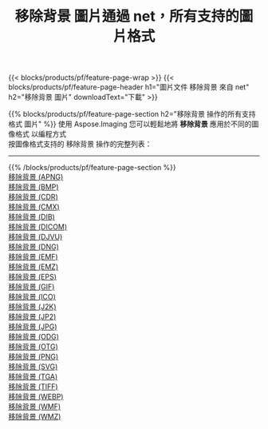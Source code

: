 ﻿---
title: 移除背景 圖片通過 net，所有支持的圖片格式 
weight: 3920
url: /zh-hant/net/remove-background 
lang: zh-hant
langdirlevel: 2
locales: zh-hans,ja,it,ru,de,es,fr,nl,id,lt,pl,pt,vi,tr,ko,zh-hant,ar,hi,th,sv,cs,uk,he
description: 使用 Aspose.Imaging 你可以輕鬆地通過 net 獲取 移除背景 圖像
---

{{< blocks/products/pf/feature-page-wrap >}}
{{< blocks/products/pf/feature-page-header h1="圖片文件 移除背景 來自 net" h2="移除背景 圖片" downloadText="下載" >}}


{{% blocks/products/pf/feature-page-section  h2="移除背景 操作的所有支持格式 圖片" %}}
使用 Aspose.Imaging 您可以輕鬆地將 **移除背景** 應用於不同的圖像格式 以編程方式
<br/>
按圖像格式支持的 移除背景 操作的完整列表：
<hr/>
{{% /blocks/products/pf/feature-page-section %}}
<div class="container-fluid productfamilypage bg-gray">
    <div class="convertypes bg-gray agp-content section">
        <div class="container">
		<div class="row other-converters">
		    <div class='col-md-2 other-converter remove-lp remove-rp'><a href="/imaging/zh-hant/net/remove-background/apng" >移除背景 (APNG)</a></div><div class='col-md-2 other-converter remove-lp remove-rp'><a href="/imaging/zh-hant/net/remove-background/bmp" >移除背景 (BMP)</a></div><div class='col-md-2 other-converter remove-lp remove-rp'><a href="/imaging/zh-hant/net/remove-background/cdr" >移除背景 (CDR)</a></div><div class='col-md-2 other-converter remove-lp remove-rp'><a href="/imaging/zh-hant/net/remove-background/cmx" >移除背景 (CMX)</a></div><div class='col-md-2 other-converter remove-lp remove-rp'><a href="/imaging/zh-hant/net/remove-background/dib" >移除背景 (DIB)</a></div><div class='col-md-2 other-converter remove-lp remove-rp'><a href="/imaging/zh-hant/net/remove-background/dicom" >移除背景 (DICOM)</a></div><div class='col-md-2 other-converter remove-lp remove-rp'><a href="/imaging/zh-hant/net/remove-background/djvu" >移除背景 (DJVU)</a></div><div class='col-md-2 other-converter remove-lp remove-rp'><a href="/imaging/zh-hant/net/remove-background/dng" >移除背景 (DNG)</a></div><div class='col-md-2 other-converter remove-lp remove-rp'><a href="/imaging/zh-hant/net/remove-background/emf" >移除背景 (EMF)</a></div><div class='col-md-2 other-converter remove-lp remove-rp'><a href="/imaging/zh-hant/net/remove-background/emz" >移除背景 (EMZ)</a></div><div class='col-md-2 other-converter remove-lp remove-rp'><a href="/imaging/zh-hant/net/remove-background/eps" >移除背景 (EPS)</a></div><div class='col-md-2 other-converter remove-lp remove-rp'><a href="/imaging/zh-hant/net/remove-background/gif" >移除背景 (GIF)</a></div><div class='col-md-2 other-converter remove-lp remove-rp'><a href="/imaging/zh-hant/net/remove-background/ico" >移除背景 (ICO)</a></div><div class='col-md-2 other-converter remove-lp remove-rp'><a href="/imaging/zh-hant/net/remove-background/j2k" >移除背景 (J2K)</a></div><div class='col-md-2 other-converter remove-lp remove-rp'><a href="/imaging/zh-hant/net/remove-background/jp2" >移除背景 (JP2)</a></div><div class='col-md-2 other-converter remove-lp remove-rp'><a href="/imaging/zh-hant/net/remove-background/jpg" >移除背景 (JPG)</a></div><div class='col-md-2 other-converter remove-lp remove-rp'><a href="/imaging/zh-hant/net/remove-background/odg" >移除背景 (ODG)</a></div><div class='col-md-2 other-converter remove-lp remove-rp'><a href="/imaging/zh-hant/net/remove-background/otg" >移除背景 (OTG)</a></div><div class='col-md-2 other-converter remove-lp remove-rp'><a href="/imaging/zh-hant/net/remove-background/png" >移除背景 (PNG)</a></div><div class='col-md-2 other-converter remove-lp remove-rp'><a href="/imaging/zh-hant/net/remove-background/svg" >移除背景 (SVG)</a></div><div class='col-md-2 other-converter remove-lp remove-rp'><a href="/imaging/zh-hant/net/remove-background/tga" >移除背景 (TGA)</a></div><div class='col-md-2 other-converter remove-lp remove-rp'><a href="/imaging/zh-hant/net/remove-background/tiff" >移除背景 (TIFF)</a></div><div class='col-md-2 other-converter remove-lp remove-rp'><a href="/imaging/zh-hant/net/remove-background/webp" >移除背景 (WEBP)</a></div><div class='col-md-2 other-converter remove-lp remove-rp'><a href="/imaging/zh-hant/net/remove-background/wmf" >移除背景 (WMF)</a></div><div class='col-md-2 other-converter remove-lp remove-rp'><a href="/imaging/zh-hant/net/remove-background/wmz" >移除背景 (WMZ)</a></div>
                </div>
        </div>
    </div>
</div>
<br/>


